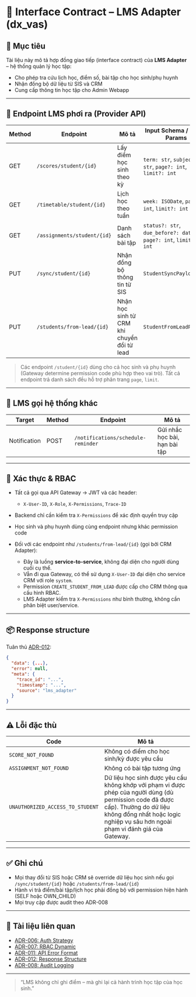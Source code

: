 # 📘 Interface Contract – LMS Adapter (dx\_vas)

## 🧭 Mục tiêu

Tài liệu này mô tả hợp đồng giao tiếp (interface contract) của **LMS Adapter** – hệ thống quản lý học tập:

* Cho phép tra cứu lịch học, điểm số, bài tập cho học sinh/phụ huynh
* Nhận đồng bộ dữ liệu từ SIS và CRM
* Cung cấp thông tin học tập cho Admin Webapp

---

## 🧩 Endpoint LMS phơi ra (Provider API)

| Method | Endpoint                    | Mô tả                                       | Input Schema / Query Params                                      | Output Schema         | Permission Code                         |
| ------ | --------------------------- | ------------------------------------------- | ---------------------------------------------------------------- | --------------------- | --------------------------------------- |
| GET    | `/scores/student/{id}`      | Lấy điểm học sinh theo kỳ                   | `term: str`, `subject?: str`, `page?: int`, `limit?: int`        | `List[ScoreOut]`      | `VIEW_STUDENT_SCORE_SELF/OWN_CHILD`     |
| GET    | `/timetable/student/{id}`   | Lịch học theo tuần                          | `week: ISODate`, `page?: int`, `limit?: int`                     | `List[TimetableOut]`  | `VIEW_STUDENT_TIMETABLE_SELF/OWN_CHILD` |
| GET    | `/assignments/student/{id}` | Danh sách bài tập                           | `status?: str`, `due_before?: date`, `page?: int`, `limit?: int` | `List[AssignmentOut]` | `VIEW_STUDENT_ASSIGNMENTS`              |
| PUT    | `/sync/student/{id}`        | Nhận đồng bộ thông tin từ SIS               | `StudentSyncPayload`                                             | `StudentOut`          | `SYNC_FROM_SIS`                         |
| PUT    | `/students/from-lead/{id}`  | Nhận học sinh từ CRM khi chuyển đổi từ lead | `StudentFromLeadPayload`                                         | `StudentOut`          | `CREATE_STUDENT_FROM_LEAD`              |

> Các endpoint `/student/{id}` dùng cho cả học sinh và phụ huynh (Gateway determine permission code phù hợp theo vai trò). Tất cả endpoint trả danh sách đều hỗ trợ phân trang `page`, `limit`.

---

## 🔁 LMS gọi hệ thống khác

| Target       | Method | Endpoint                           | Mô tả                         |
| ------------ | ------ | ---------------------------------- | ----------------------------- |
| Notification | POST   | `/notifications/schedule-reminder` | Gửi nhắc học bài, hạn bài tập |

---

## 🔐 Xác thực & RBAC

* Tất cả gọi qua API Gateway → JWT và các header:

  * `X-User-ID`, `X-Role`, `X-Permissions`, `Trace-ID`
* Backend chỉ cần kiểm tra `X-Permissions` để xác định quyền truy cập
* Học sinh và phụ huynh dùng cùng endpoint nhưng khác permission code
* Đối với các endpoint như `/students/from-lead/{id}` (gọi bởi CRM Adapter):

  * Đây là luồng **service-to-service**, không đại diện cho người dùng cuối cụ thể.
  * Vẫn đi qua Gateway, có thể sử dụng `X-User-ID` đại diện cho service CRM với role `system`.
  * Permission `CREATE_STUDENT_FROM_LEAD` được cấp cho CRM thông qua cấu hình RBAC.
  * LMS Adapter kiểm tra `X-Permissions` như bình thường, không cần phân biệt user/service.

---

## 📦 Response structure

Tuân thủ [ADR-012](../ADR/adr-012-response-structure.md):

```json
{
  "data": {...},
  "error": null,
  "meta": {
    "trace_id": "...",
    "timestamp": "...",
    "source": "lms_adapter"
  }
}
```

---

## ⚠️ Lỗi đặc thù

| Code                             | Mô tả                                                                                                                                                                                                              |
| -------------------------------- | ------------------------------------------------------------------------------------------------------------------------------------------------------------------------------------------------------------------ |
| `SCORE_NOT_FOUND`                | Không có điểm cho học sinh/kỳ được yêu cầu                                                                                                                                                                         |
| `ASSIGNMENT_NOT_FOUND`           | Không có bài tập tương ứng                                                                                                                                                                                         |
| `UNAUTHORIZED_ACCESS_TO_STUDENT` | Dữ liệu học sinh được yêu cầu không khớp với phạm vi được phép của người dùng (dù permission code đã được cấp). Thường do dữ liệu không đồng nhất hoặc logic nghiệp vụ sâu hơn ngoài phạm vi đánh giá của Gateway. |

---

## ✅ Ghi chú

* Mọi thay đổi từ SIS hoặc CRM sẽ override dữ liệu học sinh nếu gọi `/sync/student/{id}` hoặc `/students/from-lead/{id}`
* Hành vi trả điểm/bài tập/lịch học phải đồng bộ với permission hiện hành (SELF hoặc OWN\_CHILD)
* Mọi truy cập được audit theo ADR-008

---

## 📎 Tài liệu liên quan

* [ADR-006: Auth Strategy](../ADR/adr-006-auth-strategy.md)
* [ADR-007: RBAC Dynamic](../ADR/adr-007-rbac.md)
* [ADR-011: API Error Format](../ADR/adr-011-api-error-format.md)
* [ADR-012: Response Structure](../ADR/adr-012-response-structure.md)
* [ADR-008: Audit Logging](../ADR/adr-008-audit-logging.md)

---

> “LMS không chỉ ghi điểm – mà ghi lại cả hành trình học tập của học sinh.”
